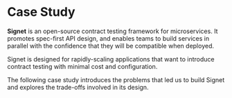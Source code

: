 # Case Study

**Signet** is an open-source contract testing framework for microservices.
It promotes spec-first API design, and enables teams to build services in parallel with the confidence that they will be compatible when deployed.

Signet is designed for rapidly-scaling applications that want to introduce contract testing with minimal cost and configuration.

The following case study introduces the problems that led us to build Signet and explores the trade-offs involved in its design.
